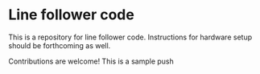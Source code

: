 # Line follower code

This is a repository for line follower code. Instructions for 
hardware setup should be forthcoming as well. 

Contributions are welcome!
This is a sample push 
